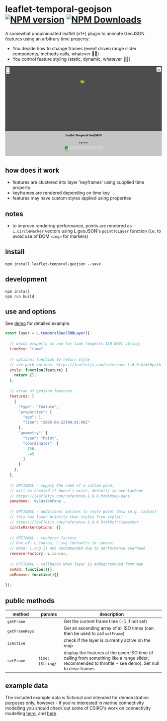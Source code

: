 # leaflet-temporal-geojson [![NPM version][npm-image]][npm-url] [![NPM Downloads][npm-downloads-image]][npm-url]

A somewhat unopinionated leaflet (v1+) plugin to animate GeoJSON features using an arbitrary time property:

- You decide how to change frames (event driven range slider components, methods calls, whatever 🤷‍♂️)
- You control feature styling (static, dynamic, whatever 🤷‍♀️)

![Screenshot](/screenshots/keyframes.gif?raw=true)

## how does it work

- features are clustered into layer 'keyframes' using supplied time property
- keyframes are rendered depending on time key
- features may have custom styles applied using properties

## notes
- to improve rendering performance, points are rendered as `L.circleMarker` vectors using L.geoJSON's `pointToLayer` function (i.e. to avoid use of DOM `<img>` for markers)

## install
```shell
npm install leaflet-temporal-geojson --save
```

## development
```shell
npm install 
npm run build
```

## use and options

See [demo](https://onaci.github.io/leaflet-temporal-geojson/) for detailed example.

```javascript
const layer = L.temporalGeoJSONLayer({

  // which property to use for time (expects ISO 8601 string)
  timeKey: "time",
  
  // optional function to return style 
  // see path options: https://leafletjs.com/reference-1.6.0.html#path-option
  style: function(feature) { 
    return {}; 
  },
  
  // array of geojson features
  features: [
    {
      "type": "Feature",
      "properties": {
        "age": 1,
        "time": "2005-08-22T09:01:00Z"
      },
      "geometry": {
        "type": "Point",
        "coordinates": [
          156,
          -45
        ]
      }
    },
  ],

  // OPTIONAL - supply the name of a custom pane,
  // will be created if doesn't exist, defaults to overlayPane
  // https://leafletjs.com/reference-1.6.0.html#map-pane
  paneName: 'myCustomPane',

  // OPTIONAL - additional options to style point data (e.g. radius)
  // this has lower priority than styles from style()
  // https://leafletjs.com/reference-1.6.0.html#circlemarker
  circleMarkerOptions: {},

  // OPTIONAL - renderer factory
  // One of: L.canvas, L.svg (defaults to canvas)
  // Note: L.svg is not recommended due to performance overhead
  rendererFactory: L.canvas,

  // OPTIONAL - callbacks when layer is added/removed from map
  onAdd: function(){},
  onRemove: function(){}

});
```

## public methods

|method|params|description|
|---|---|---|
|`getFrame`||Get the current frame time (-1 if not set)|
|`getFrameKeys`||Get an ascending array of all ISO times (can then be used to call `setFrame`)|
|`isActive`||check if the layer is currently active on the map|
|`setFrame`|`time: {String}`|display the features at the given ISO time (if calling from something like a range slider, recommended to throttle - see demo). Set null to clear frames|


## example data

The included example data is fictional and intended for demonstration purposes only, however - if you're interested in marine connectivity modelling you should check out some of CSIRO's work on connectivity modelling [here](https://connie.csiro.au), and [here](https://www.csiro.au/en/Research/OandA/Areas/Marine-resources-and-industries/Marine-biodiversity/CONNIE).

[npm-image]: https://badge.fury.io/js/leaflet-temporal-geojson.svg
[npm-url]: https://www.npmjs.com/package/leaflet-temporal-geojson
[npm-downloads-image]: https://img.shields.io/npm/dt/leaflet-temporal-geojson.svg